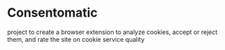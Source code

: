 # Consentomatic
project to create a browser extension to analyze cookies, accept or reject them, and rate the site on cookie service quality
